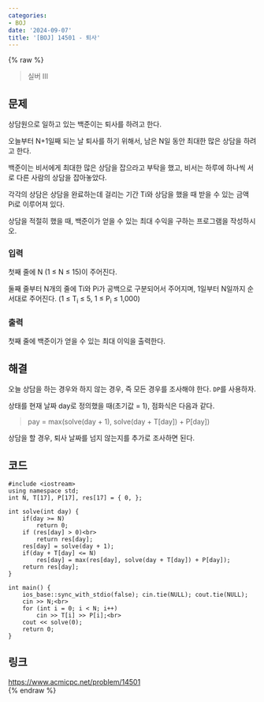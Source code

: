 ```yaml
---
categories:
- BOJ
date: '2024-09-07'
title: '[BOJ] 14501 - 퇴사'
---
```


{% raw %}
> 실버 III<br>

## 문제

상담원으로 일하고 있는 백준이는 퇴사를 하려고 한다.

오늘부터 N+1일째 되는 날 퇴사를 하기 위해서, 남은 N일 동안 최대한 많은 상담을 하려고 한다.

백준이는 비서에게 최대한 많은 상담을 잡으라고 부탁을 했고, 비서는 하루에 하나씩 서로 다른 사람의 상담을 잡아놓았다.

각각의 상담은 상담을 완료하는데 걸리는 기간 Ti와 상담을 했을 때 받을 수 있는 금액 Pi로 이루어져 있다.

상담을 적절히 했을 때, 백준이가 얻을 수 있는 최대 수익을 구하는 프로그램을 작성하시오.

### 입력
첫째 줄에 N (1 ≤ N ≤ 15)이 주어진다.

둘째 줄부터 N개의 줄에 Ti와 Pi가 공백으로 구분되어서 주어지며, 1일부터 N일까지 순서대로 주어진다. (1 ≤ T<sub>i</sub>  ≤ 5, 1 ≤ P<sub>i</sub>  ≤ 1,000)<br>

### 출력
첫째 줄에 백준이가 얻을 수 있는 최대 이익을 출력한다.

##  해결
오늘 상담을 하는 경우와 하지 않는 경우, 즉 모든 경우를 조사해야 한다. `DP`를 사용하자.

상태를 현재 날짜 day로 정의했을 때(초기값 = 1), 점화식은 다음과 같다.
> pay = max(solve(day + 1), solve(day + T[day]) + P[day])<br>

상담을 할 경우, 퇴사 날짜를 넘지 않는지를 추가로 조사하면 된다.

## 코드
```
#include <iostream>
using namespace std;
int N, T[17], P[17], res[17] = { 0, };

int solve(int day) {
    if(day >= N)
        return 0;
	if (res[day] > 0)<br>
		return res[day];
    res[day] = solve(day + 1);
    if(day + T[day] <= N)
		res[day] = max(res[day], solve(day + T[day]) + P[day]);
    return res[day];
}

int main() {
	ios_base::sync_with_stdio(false); cin.tie(NULL); cout.tie(NULL);
	cin >> N;<br>
	for (int i = 0; i < N; i++)
	    cin >> T[i] >> P[i];<br>
	cout << solve(0);
	return 0;
}
```

## 링크
https://www.acmicpc.net/problem/14501<br>
{% endraw %}
